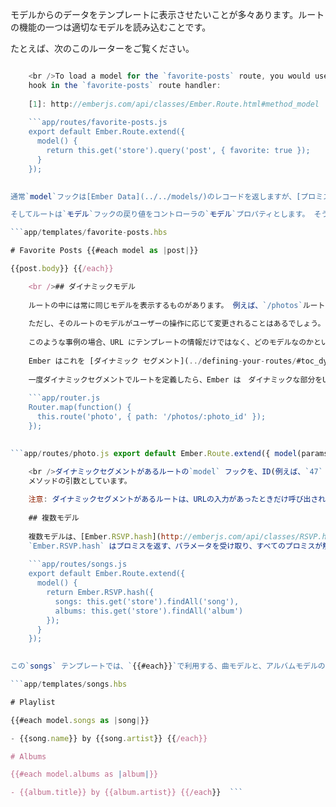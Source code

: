モデルからのデータをテンプレートに表示させたいことが多々あります。ルートの機能の一つは適切なモデルを読み込むことです。

たとえば、次のこのルーターをご覧ください。

```app/router.js Router.map(function() { this.route('favorite-posts'); });

    <br />To load a model for the `favorite-posts` route, you would use the [`model()`][1]
    hook in the `favorite-posts` route handler:
    
    [1]: http://emberjs.com/api/classes/Ember.Route.html#method_model
    
    ```app/routes/favorite-posts.js
    export default Ember.Route.extend({
      model() {
        return this.get('store').query('post', { favorite: true });
      }
    });
    

通常`model`フックは[Ember Data](../../models/)のレコードを返しますが、[プロミス](https://www.promisejs.org/)オブジェクト(Ember Dataオブジェクトまたはプロミス)を返すことも、純粋なJavaScriptのオブジェクトや配列を返すこともできます。 Ember はテンプレートを描画する前に、データが読み込まれる (プロミスが解決される) まで待機します。

そしてルートは`モデル`フックの戻り値をコントローラの`モデル`プロパティとします。 そうすることで、テンプレートの`model`プロパティとしてアクセス可能にまります。

```app/templates/favorite-posts.hbs 

# Favorite Posts {{#each model as |post|}} 

{{post.body}} {{/each}}

    <br />## ダイナミックモデル
    
    ルートの中には常に同じモデルを表示するものがあります。 例えば、`/photos`ルートは常に、アプリケーションでアクセス可能な写真の一覧を表示します。 もしユーザーが現在のルートから一旦離れて、その後戻ってきたら、モデルは変更されません。
    
    ただし、そのルートのモデルがユーザーの操作に応じて変更されることはあるでしょう。 例えば、フォトビューアーアプリケーションがあったとします。`/photos` ルートが、変更されることのない写真のリストをモデルとして、`/photos` テンプレートを描画します。 しかし、ユーザーが特定の写真をクリックすると、選択されたモデルで`photo`テンプレートを表示させたいと思います。 もしユーザーが、一旦戻り、別の写真をクリックした場合は、今度は違うモデルで `photo` テンプレートを描画させます。
    
    このような事例の場合、URL にテンプレートの情報だけではなく、どのモデルなのかという情報も含めるのが重要です。
    
    Ember はこれを [ダイナミック セグメント](../defining-your-routes/#toc_dynamic-segments)がルートを定義する達成しています。
    
    一度ダイナミックセグメントでルートを定義したら、Ember は　ダイナミックな部分をURL から摘出して、モデルフックにハッシュとして引き渡します:
    
    ```app/router.js
    Router.map(function() {
      this.route('photo', { path: '/photos/:photo_id' });
    });
    

```app/routes/photo.js export default Ember.Route.extend({ model(params) { return this.get('store').findRecord('photo', params.photo_id); } });

    <br />ダイナミックセグメントがあるルートの`model` フックを、ID(例えば、`47` とか `post-slug`など)をモデルに変更して、ルートのテンプレートとして描画できるようにする必要があります。 上記の例の場合は、写真のID(`params.photo_id`) を Ember Data'sの`findRecord`
    メソッドの引数としています。
    
    注意: ダイナミックセグメントがあるルートは、URLの入力があったときだけ呼び出された場合のみ、`model`フックを呼び出します。 遷移によりルートの入力があった場合は(例 [link-to](../../templates/links)Handlebarsヘルパーを利用しているときなど ) モデルのコンテキストはすでに与えられているため、フックは実行されません。 ダイナミック セグメントのないルートは常にモデル フックを実行します。
    
    ## 複数モデル
    
    複数モデルは、[Ember.RSVP.hash](http://emberjs.com/api/classes/RSVP.html#method_hash) を通じて返すことが可能です。
    `Ember.RSVP.hash` はプロミスを返す、パラメータを受け取り、すべてのプロミスが解決されたとき `Ember.RSVP.hash` 自体のプロミスが解決されます。 For example:
    
    ```app/routes/songs.js
    export default Ember.Route.extend({
      model() {
        return Ember.RSVP.hash({
          songs: this.get('store').findAll('song'),
          albums: this.get('store').findAll('album')
        });
      }
    });
    

この`songs` テンプレートでは、`{{#each}}`で利用する、曲モデルと、アルバムモデルの両方を指定して、利用することができます。

```app/templates/songs.hbs 

# Playlist

{{#each model.songs as |song|}} 

- {{song.name}} by {{song.artist}} {{/each}} 

# Albums

{{#each model.albums as |album|}} 

- {{album.title}} by {{album.artist}} {{/each}}  ```